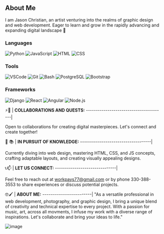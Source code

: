 
## About Me
I am Jason Christian, an artist venturing into the realms of graphic design and web development. Eager to learn and grow in the rapidly advancing and expanding digital landscape 🌃

### Languages
 ![Python](https://img.shields.io/badge/language-Python-blue) 
 ![JavaScript](https://img.shields.io/badge/language-JavaScript-yellow) 
 ![HTML](https://img.shields.io/badge/language-HTML-orange) 
 ![CSS](https://img.shields.io/badge/language-CSS-green) 

### Tools
 ![VSCode](https://img.shields.io/badge/tool-VSCode-lightgray) 
 ![Git](https://img.shields.io/badge/tool-Git-black)
 ![Bash](https://img.shields.io/badge/tool-Bash-silver)
 ![PostgreSQL](https://img.shields.io/badge/database-PostgreSQL-cyan) 
 ![Bootstrap](https://img.shields.io/badge/bootstrap-pink)
### Frameworks
 ![Django](https://img.shields.io/badge/framework-Django-darkblue)
 ![React](https://img.shields.io/badge/library-React-purple)
 ![Angular](https://img.shields.io/badge/framework-Angular-red)
 ![Node.js](https://img.shields.io/badge/runtime-Node.js-green)



 ⚡🤝 | **COLLABORATIONS AND QUESTS:**
----------------------------------------|

Open to collaborations for creating digital masterpieces. Let's connect and create together!

 🏫 📚 | **IN PURSUIT OF KNOWLEDGE:**
------------------------------------|

Currently diving into web design, mastering HTML, CSS, and JS concepts, crafting adaptable layouts, and creating visually appealing designs.

 📞📫 | **LET US CONNECT:**
-------------------------------|

Feel free to reach out at [workpays77@gmail.com](mailto:workpays77@gmail.com) or by phone 330-388-3553 to share experiences or discuss potential projects.

🤓🖌️ | **ABOUT ME:**
-------------------------|
"As a versatile professional in web development, photography, and graphic design, I bring a unique blend of creativity and technical expertise to every project. With a passion for music, art, across all movments, I infuse my work with a diverse range of inspirations. Let's collaborate and bring your ideas to life."



![image](https://github.com/jchristian-designs/jchristian-designs/assets/149225130/b9626c67-12b2-4663-befc-519a81f314fa)
